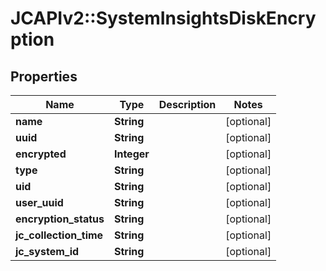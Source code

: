 # JCAPIv2::SystemInsightsDiskEncryption

## Properties
Name | Type | Description | Notes
------------ | ------------- | ------------- | -------------
**name** | **String** |  | [optional] 
**uuid** | **String** |  | [optional] 
**encrypted** | **Integer** |  | [optional] 
**type** | **String** |  | [optional] 
**uid** | **String** |  | [optional] 
**user_uuid** | **String** |  | [optional] 
**encryption_status** | **String** |  | [optional] 
**jc_collection_time** | **String** |  | [optional] 
**jc_system_id** | **String** |  | [optional] 


